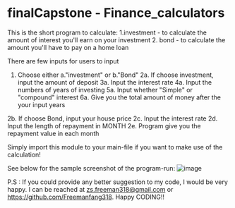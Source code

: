 # finalCapstone - Finance_calculators

This is the short program to calculate: 
  1.investment - to calculate the amount of interest you'll earn on your investment
  2. bond - to calculate the amount you'll have to pay on a home loan

There are few inputs for users to input

1. Choose either a."investment" or b."Bond"
2a. If choose investment, input the amount of deposit
3a. Input the interest rate
4a. Input the numbers of years of investing
5a. Input whether "Simple" or "compound" interest
6a. Give you the total amount of money after the your input years

2b. If choose Bond, input your house price
2c. Input the interest rate
2d. Input the length of repayment in MONTH
2e. Program give you the repayment value in each month

Simply import this module to your main-file if you want to make use of the calculation!

See below for the sample screenshot of the program-run:
![image](https://github.com/Freemanfang318/finalCapstone/assets/129111157/c01edcdd-2f99-4788-abbb-ce7588b39c65)

P.S : If you could provide any better suggestion to my code, I would be very happy. I can be reached at zs.freeman318@gmail.com or https://github.com/Freemanfang318.
Happy CODING!!

